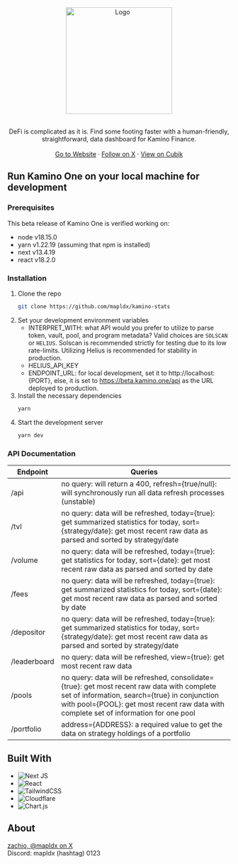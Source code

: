 <div align="center">
  <img src="https://kamino.finance/assets/kamino-logo.8c6a15ef.svg" alt="Logo" width="240">

  <p align="center">
    <br>
    DeFi is complicated as it is. Find some footing faster with a human-friendly, straightforward, data dashboard for Kamino Finance.
    <br />
    <br />
    <a href="https://beta.kamino.one">Go to Website</a>
    ·
    <a href="https://twitter.com/mapldx">Follow on X</a>
    ·
    <a href="https://www.cubik.so/project/80aa8a10-a639-44e8-b946-388d1e96372b/hackathon/8e23ade0-0dae-4c4b-83aa-67867749029c">View on Cubik</a>
  </p>
</div>

## Run Kamino One on your local machine for development
### Prerequisites

This beta release of Kamino One is verified working on:
* node v18.15.0
* yarn v1.22.19 (assuming that npm is installed)
* next v13.4.19
* react v18.2.0

### Installation

1. Clone the repo
   ```sh
   git clone https://github.com/mapldx/kamino-stats
   ```
2. Set your development environment variables
   * INTERPRET_WITH: what API would you prefer to utilize to parse token, vault, pool, and program metadata? Valid choices are `SOLSCAN` or `HELIUS`. Solscan is recommended strictly for testing due to its low rate-limits. Utilizing Helius is recommended for stability in production.
   * HELIUS_API_KEY
   * ENDPOINT_URL: for local development, set it to http://localhost:{PORT}, else, it is set to https://beta.kamino.one/api as the URL deployed to production.
3. Install the necessary dependencies
   ```sh
   yarn
   ```
4. Start the development server
   ```sh
   yarn dev
   ```

### API Documentation
| Endpoint     | Queries                                                                                                                                                                                                                               |
|--------------|---------------------------------------------------------------------------------------------------------------------------------------------------------------------------------------------------------------------------------------|
| /api         | no query: will return a 400, refresh={true/null}: will synchronously run all data refresh processes (unstable)                                                                                                                         |
| /tvl         | no query: data will be refreshed, today={true}: get summarized statistics for today, sort={strategy/date}: get most recent raw data as parsed and sorted by strategy/date                                                               |
| /volume      | no query: data will be refreshed, today={true}: get statistics for today, sort={date}: get most recent raw data as parsed and sorted by date                                                                                            |
| /fees        | no query: data will be refreshed, today={true}: get summarized statistics for today, sort={date}: get most recent raw data as parsed and sorted by date                                                                                 |
| /depositor   | no query: data will be refreshed, today={true}: get summarized statistics for today, sort={strategy/date}: get most recent raw data as parsed and sorted by strategy/date                                                               |
| /leaderboard | no query: data will be refreshed, view={true}: get most recent raw data                                                                                                                                                                |
| /pools       | no query: data will be refreshed, consolidate={true}: get most recent raw data with complete set of information, search={true} in conjunction with pool={POOL}: get most recent raw data with complete set of information for one pool |
| /portfolio   | address={ADDRESS}: a required value to get the data on strategy holdings of a portfolio                                                                                                                                               |

## Built With

* ![Next JS](https://img.shields.io/badge/Next-black?style=for-the-badge&logo=next.js&logoColor=white)
* ![React](https://img.shields.io/badge/react-%2320232a.svg?style=for-the-badge&logo=react&logoColor=%2361DAFB)
* ![TailwindCSS](https://img.shields.io/badge/tailwindcss-%2338B2AC.svg?style=for-the-badge&logo=tailwind-css&logoColor=white)
* ![Cloudflare](https://img.shields.io/badge/Cloudflare-F38020?style=for-the-badge&logo=Cloudflare&logoColor=white)
* ![Chart.js](https://img.shields.io/badge/chart.js-F5788D.svg?style=for-the-badge&logo=chart.js&logoColor=white)

## About

[zachio, @mapldx on X](https://twitter.com/mapldx)<br>
Discord: mapldx (hashtag) 0123
